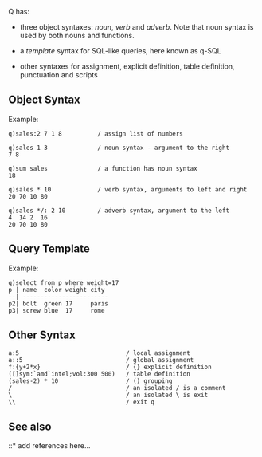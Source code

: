 Q has:

-   three object syntaxes: *noun*, *verb* and *adverb*. Note that noun syntax is used by both nouns and functions.

<!-- -->

-   a *template* syntax for SQL-like queries, here known as q-SQL

<!-- -->

-   other syntaxes for assignment, explicit definition, table definition, punctuation and scripts

Object Syntax
-------------

Example:

    q)sales:2 7 1 8          / assign list of numbers

    q)sales 1 3              / noun syntax - argument to the right
    7 8

    q)sum sales              / a function has noun syntax
    18

    q)sales * 10             / verb syntax, arguments to left and right
    20 70 10 80

    q)sales */: 2 10         / adverb syntax, argument to the left
    4  14 2  16
    20 70 10 80

Query Template
--------------

Example:

    q)select from p where weight=17
    p | name  color weight city
    --| ------------------------
    p2| bolt  green 17     paris
    p3| screw blue  17     rome

Other Syntax
------------

    a:5                              / local assignment
    a::5                             / global assignment
    f:{y+2*x}                        / {} explicit definition
    ([]sym:`amd`intel;vol:300 500)   / table definition
    (sales-2) * 10                   / () grouping
    /                                / an isolated / is a comment
    \                                / an isolated \ is exit
    \\                               / exit q

See also
--------

::\* add references here...
